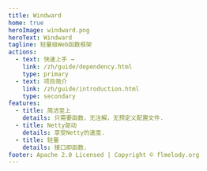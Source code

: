```yaml
---
title: Windward
home: true
heroImage: windward.png
heroText: Windward
tagline: 轻量级Web函数框架
actions:
  - text: 快速上手 →
    link: /zh/guide/dependency.html
    type: primary
  - text: 项目简介
    link: /zh/guide/introduction.html
    type: secondary
features:
  - title: 简洁至上
    details: 只需要函数，无注解，无预定义配置文件.
  - title: Netty驱动
    details: 享受Netty的速度.
  - title: 轻量
    details: 接口即函数.
footer: Apache 2.0 Licensed | Copyright © flmelody.org
---
```


<StatisticalTable title="300个并发连接发送5百万请求到Hello World服务(测试在32G的Ubuntu 22.04上进行，处理器为Intel i7-10070)"
 :headers="[
  '基准指标',
  'Windward(Java)',
  'Spring WebMvc(Java)',
  'Spring WebFlux(Java)',
  'Javalin(Kotlin)',
  'Playframework(Scala)',
  'Vertx(Java)',
  'FastAPI(Python)',
  'Gin(Go)']" 
 :rows="[
  ['每秒请求数','320781.79','71233.25','52861.76','289702.08','139008.08','148174.28','14998.39','182415.85'],
  ['总计花费时间','15s','1m10s','1m34s','17s','36s','33s','5m33s','27s'],
  ['平均延迟','0.93ms','4.22ms','5.68ms','1.03ms','2.16ms','2.02ms','20.02ms','1.64ms'],
  ['最大延迟','55.10ms','1.24s','123.20ms','1.04s','1.36s','80.02ms','77.96ms','45.58ms'],
  ['50%延迟时间','285.00us','4.25ms','4.95ms','0.87ms','1.95ms','1.84ms','19.55ms','1.00ms'],
  ['95%延迟时间','3.65ms','7.90ms','7.91ms','2.25ms','3.77ms','3.47ms','21.86ms','5.64ms']
  ]"
/>
